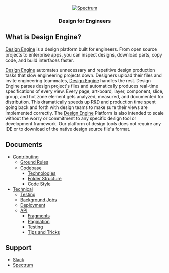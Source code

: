 <div align="center">

  [![Spectrum](https://scontent-sjc3-1.xx.fbcdn.net/v/t1.0-9/44664310_2494240697282690_8710828163216703488_n.png?_nc_cat=107&_nc_ht=scontent-sjc3-1.xx&oh=afdd7a93302ffcc298dade914da53e1f&oe=5C7CA4F4)](https://spectrum.chat)

  ### Design for Engineers

</div>

## What is Design Engine?

[Design Engine](http://earlyaccess.designengine.ai/) is a design platform built for engineers. From open source projects to enterprise apps, you can inspect designs, download parts, copy code, and build interfaces faster.

[Design Engine](http://earlyaccess.designengine.ai/) automates unnecessary and repetitive design production tasks that slow engineering projects down. Designers upload their files and invite engineering teammates, [Design Engine](http://earlyaccess.designengine.ai/) handles the rest. Design Engine parses design project's files and automatically produces real-time specifications of every view. Every page, art-board, layer, component, slice, group, and hot zone element gets analyzed, measured, and documented for distribution. This dramatically speeds up R&D and production time spent going back and forth with design teams to make sure their views are implemented correctly. The [Design Engine](http://earlyaccess.designengine.ai/) Platform is also intended to scale without the worry or commitment to any specific design tool or development framework. Our platform of design tools does not require any IDE or to download of the native design source file's format.

## Documents

- [Contributing](#contributing)
  - [Ground Rules](#ground-rules)
  - [Codebase](#codebase)
    - [Technologies](#technologies)
    - [Folder Structure](#folder-structure)
    - [Code Style](#code-style)
- [Technical](docs/)
  - [Testing](docs/testing/intro.md)
  - [Background Jobs](docs/workers/background-jobs.md)
  - [Deployment](docs/deployments.md)
  - [API](docs/backend/api/)
    - [Fragments](docs/backend/api/fragments.md)
    - [Pagination](docs/backend/api/pagination.md)
    - [Testing](docs/backend/api/testing.md)
    - [Tips and Tricks](docs/backend/api/tips-and-tricks.md)

## Support

- [Slack](https://join.slack.com/t/designengineai/shared_invite/enQtMzE5ODE0MTA0MzA5LWM2NzcwNTRiNjQzMTAyYTEyNjQ1MjE5NmExNDM1MzAyNWZjMTA0ZWIwNTdmZjYyMjc2M2ExNjAyYWFhZDliMzA)
- [Spectrum](https://spectrum.chat/designengine)
